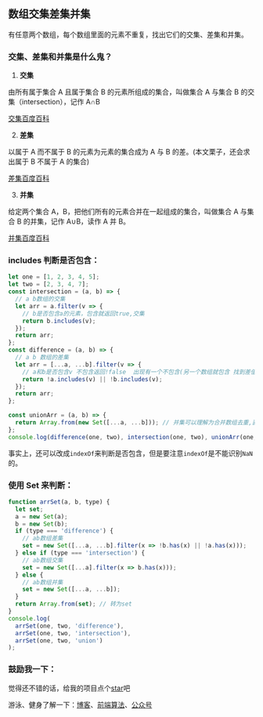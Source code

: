 ## 数组交集差集并集

有任意两个数组，每个数组里面的元素不重复，找出它们的交集、差集和并集。

### 交集、差集和并集是什么鬼？

1. **交集**

由所有属于集合 A 且属于集合 B 的元素所组成的集合，叫做集合 A 与集合 B 的交集（intersection），记作 A∩B

[交集百度百科](https://baike.baidu.com/item/%E4%BA%A4%E9%9B%86/13014743)

2. **差集**

以属于 A 而不属于 B 的元素为元素的集合成为 A 与 B 的差。(本文栗子，还会求出属于 B 不属于 A 的集合)

[差集百度百科](https://baike.baidu.com/item/%E5%B7%AE%E9%9B%86)

3. **并集**

给定两个集合 A，B，把他们所有的元素合并在一起组成的集合，叫做集合 A 与集合 B 的并集，记作 A∪B，读作 A 并 B。

[并集百度百科](https://baike.baidu.com/item/%E5%B9%B6%E9%9B%86)

### includes 判断是否包含：

```js
let one = [1, 2, 3, 4, 5];
let two = [2, 3, 4, 7];
const intersection = (a, b) => {
  // a b数组的交集
  let arr = a.filter(v => {
    // b是否包含a的元素，包含就返回true,交集
    return b.includes(v);
  });
  return arr;
};
const difference = (a, b) => {
  // a b 数组的差集
  let arr = [...a, ...b].filter(v => {
    // a和b是否包含v 不包含返回!false  出现有一个不包含(另一个数组就包含 找到差值),就返回true 添加进数组
    return !a.includes(v) || !b.includes(v);
  });
  return arr;
};

const unionArr = (a, b) => {
  return Array.from(new Set([...a, ...b])); // 并集可以理解为合并数组去重,直接用set即可
};
console.log(difference(one, two), intersection(one, two), unionArr(one, two));
```

事实上，还可以改成`indexOf`来判断是否包含，但是要注意`indexOf`是不能识别`NaN`的。

### 使用 Set 来判断：

```js
function arrSet(a, b, type) {
  let set;
  a = new Set(a);
  b = new Set(b);
  if (type === 'difference') {
    // ab数组差集
    set = new Set([...a, ...b].filter(x => !b.has(x) || !a.has(x)));
  } else if (type === 'intersection') {
    // ab数组交集
    set = new Set([...a].filter(x => b.has(x)));
  } else {
    // ab数组并集
    set = new Set([...a, ...b]);
  }
  return Array.from(set); // 转为set
}
console.log(
  arrSet(one, two, 'difference'),
  arrSet(one, two, 'intersection'),
  arrSet(one, two, 'union')
);
```

### 鼓励我一下：

觉得还不错的话，给我的项目点个[star](https://github.com/OBKoro1/Brush_algorithm)吧

游泳、健身了解一下：[博客](http://obkoro1.com/)、[前端算法](https://github.com/OBKoro1/Brush_algorithm)、[公众号](https://github.com/OBKoro1/articleImg_src/blob/master/juejin/1631b6f52f7e7015.jpeg?raw=true)

